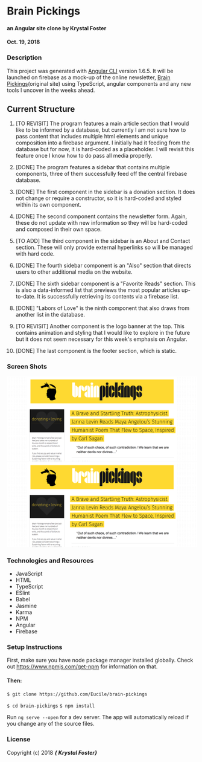 # Brain Pickings

#### an Angular site clone by Krystal Foster
#### Oct. 19, 2018

### Description

This project was generated with [Angular CLI](https://github.com/angular/angular-cli) version 1.6.5.
It will be launched on firebase as a mock-up of the online newsletter, [Brain Pickings](https://www.brainpickings.org/)(original site) using TypeScript, angular components and any new tools I uncover in the weeks ahead.   

## Current Structure

1. [TO REVISIT] The program features a main article section that I would like to be informed by a database, but currently I am not sure how to pass content that includes multiple html elements and unique composition into a firebase argument. I initially had it feeding from the database but for now, it is hard-coded as a placeholder. I will revisit this feature once I know how to do pass all media properly.

2. [DONE] The program features a sidebar that contains multiple components, three of them successfully feed off the central firebase database.

3. [DONE] The first component in the sidebar is a donation section. It does not change or require a constructor, so it is hard-coded and styled within its own component.

4. [DONE] The second component contains the newsletter form. Again, these do not update with new information so they will be hard-coded and composed in their own space.

5. [TO ADD] The third component in the sidebar is an About and Contact section. These will only provide external hyperlinks so will be managed with hard code.

6. [DONE] The fourth sidebar component is an "Also" section that directs users to other additional media on the website.

7. [DONE] The sixth sidebar component is a "Favorite Reads" section. This is also a data-informed list that previews the most popular articles up-to-date. It is successfully retrieving its contents via a firebase list.

8. [DONE] "Labors of Love" is the ninth component that also draws from another list in the database.

9. [TO REVISIT] Another component is the logo banner at the top. This contains animation and styling that I would like to explore in the future but it does not seem necessary for this week's emphasis on Angular.

10. [DONE] The last component is the footer section, which is static.

### Screen Shots

![Screenshot](ss1.png)
![Screenshot](ss1.png)

### Technologies and Resources

* JavaScript
* HTML
* TypeScript
* ESlint
* Babel
* Jasmine
* Karma
* NPM
* Angular
* Firebase


### Setup Instructions

First, make sure you have node package manager installed globally. Check out https://www.npmjs.com/get-npm for information on that.

#### Then:

`$ git clone https://github.com/Eucile/brain-pickings`

`$ cd brain-pickings`
`$ npm install`

Run `ng serve --open` for a dev server. The app will automatically reload if you change any of the source files.

### License

Copyright (c) 2018 **_{ Krystal Foster}_**
